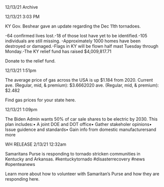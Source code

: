 12/13/21 Archive


12/13/21 3:03 PM

KY Gov. Beshear gave an update regarding the Dec 11th tornadoes.

-64 confirmed lives lost.-18 of those lost have yet to be identified.-105 individuals are still missing.
-Approximately 1000 homes have been destroyed or damaged.-Flags in KY will be flown half mast Tuesday through Monday.-The KY relief fund has raised $4,009,817.71

Donate to the relief fund.



12/13/21 1:51pm

The average price of gas across the USA is up $1.184 from 2020.
Current ave. (Regular, mid, & premium): $3.6662020 ave. (Regular, mid, & premium): $2.482

Find gas prices for your state here.

12/13/21 1:09pm

The Biden Admin wants 50% of car sale shares to be electric by 2030.
This plan includes:• A joint DOE and DOT office• Gather stakeholer opinions• Issue guidence and standards• Gain info from domestic manufacturersand more

WH RELEASE
2/13/21 12:32am

Samaritans Purse is responding to tornado stricken communities in Kentucky and Arkansas.
#kentuckytornado #disasterrecovery #news #openteanews 

Learn more about how to volunteer with Samaritan’s Purse and how they are responding here.
